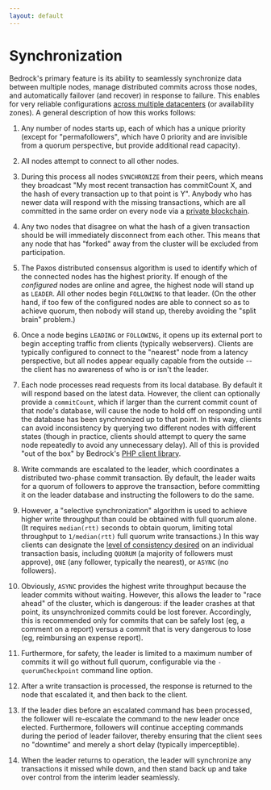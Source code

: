 ```yaml
---
layout: default
---
```


Synchronization
====
Bedrock's primary feature is its ability to seamlessly synchronize data between multiple nodes, manage distributed commits across those nodes, and automatically failover (and recover) in response to failure.  This enables for very reliable configurations [across multiple datacenters](http://bedrockdb.com/multizone.html) (or availability zones).  A general description of how this works follows:

1. Any number of nodes starts up, each of which has a unique priority (except for "permafollowers", which have 0 priority and are invisible from a quorum perspective, but provide additional read capacity).

2. All nodes attempt to connect to all other nodes.

3. During this process all nodes `SYNCHRONIZE` from their peers, which means they broadcast "My most recent transaction has commitCount X, and the hash of every transaction up to that point is Y".  Anybody who has newer data will respond with the missing transactions, which are all committed in the same order on every node via a [private blockchain](http://bedrockdb.com/blockchain.html).

4. Any two nodes that disagree on what the hash of a given transaction should be will immediately disconnect from each other.  This means that any node that has "forked" away from the cluster will be excluded from participation.

5. The Paxos distributed consensus algorithm is used to identify which of the connected nodes has the highest priority.  If enough of the *configured* nodes are online and agree, the highest node will stand up as `LEADER`.  All other nodes begin `FOLLOWING` to that leader.  (On the other hand, if too few of the configured nodes are able to connect so as to achieve quorum, then nobody will stand up, thereby avoiding the "split brain" problem.)

6. Once a node begins `LEADING` or `FOLLOWING`, it opens up its external port to begin accepting traffic from clients (typically webservers).  Clients are typically configured to connect to the "nearest" node from a latency perspective, but all nodes appear equally capable from the outside -- the client has no awareness of who is or isn't the leader.

7. Each node processes read requests from its local database.  By default it will respond based on the latest data.  However, the client can optionally provide a `commitCount`, which if larger than the current commit count of that node's database, will cause the node to hold off on responding until the database has been synchronized up to that point.  In this way, clients can avoid inconsistency by querying two different nodes with different states (though in practice, clients should attempt to query the same node repeatedly to avoid any unnecessary delay).  All of this is provided "out of the box" by Bedrock's [PHP client library](https://github.com/Expensify/Bedrock-PHP).

8. Write commands are escalated to the leader, which coordinates a distributed two-phase commit transaction.  By default, the leader waits for a quorum of followers to approve the transaction, before committing it on the leader database and instructing the followers to do the same.

9. However, a "selective synchronization" algorithm is used to achieve higher write throughput than could be obtained with full quorum alone.  (It requires `median(rtt)` seconds to obtain quorum, limiting total throughput to `1/median(rtt)` full quorum write transactions.)  In this way clients can designate the [level of consistency desired](https://github.com/Expensify/Bedrock/blob/main/sqlitecluster/SQLiteNode.cpp#L1075) on an individual transaction basis, including `QUORUM` (a majority of followers must approve), `ONE` (any follower, typically the nearest), or `ASYNC` (no followers).

10. Obviously, `ASYNC` provides the highest write throughput because the leader commits without waiting.  However, this allows the leader to "race ahead" of the cluster, which is dangerous: if the leader crashes at that point, its unsynchronized commits could be lost forever.  Accordingly, this is recommended only for commits that can be safely lost (eg, a comment on a report) versus a commit that is very dangerous to lose (eg, reimbursing an expense report).

11. Furthermore, for safety, the leader is limited to a maximum number of commits it will go without full quorum, configurable via the `-quorumCheckpoint` command line option.

12. After a write transaction is processed, the response is returned to the node that escalated it, and then back to the client.

13. If the leader dies before an escalated command has been processed, the follower will re-escalate the command to the new leader once elected.  Furthermore, followers will continue accepting commands during the period of leader failover, thereby ensuring that the client sees no "downtime" and merely a short delay (typically imperceptible).

14. When the leader returns to operation, the leader will synchronize any transactions it missed while down, and then stand back up and take over control from the interim leader seamlessly.
